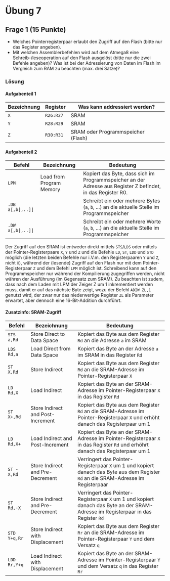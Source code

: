 # Übung 7

## Frage 1 (15 Punkte)

- Welches Pointerregisterpaar erlaubt den Zugriff auf den Flash (bitte nur das Register angeben).
- Mit welchen Assemblerbefehlen wird auf dem Atmega8 eine Schreib-/leseoperation auf den Flash ausgelöst (bitte nur die zwei Befehle angeben)? Was ist bei der Adressierung von Daten im Flash im Vergleich zum RAM zu beachten (max. drei Sätze)?

### Lösung

#### Aufgabenteil 1

| Bezeichnung | Register  | Was kann addressiert werden?
| ----------- | --------- | ----------------------------
| `X`         | `R26:R27` | SRAM
| `Y`         | `R28:R29` | SRAM
| `Z`         | `R30:R31` | SRAM oder Programmspeicher (Flash)

#### Aufgabenteil 2

| Befehl            | Bezeichnung              | Bedeutung
| ----------------- | ------------------------ |-----------------
| `LPM`             | Load from Program Memory | Kopiert das Byte, dass sich im Programmspeicher an der Adresse aus Register Z befindet, in das Register R0.
| `.DB a[,b[,..]]`  |                          | Schreibt ein oder mehrere Bytes (`a`, `b`, ...) an die aktuelle Stelle im Programmspeicher
| `.DW a[,b[,..]]`  |                          | Schreibt ein oder mehrere Worte (`a`, `b`, ...) an die aktuelle Stelle im Programmspeicher

Der Zugriff auf den SRAM ist entweder direkt mittels `STS`/`LDS` oder mittels der Pointer-Registerpaare `X`, `Y` und `Z` und die Befehle `LD`, `ST`, `LDD` und `STD` möglich (die letzten beiden Befehle nur i.V.m. den Registerpaaren `Y` und `Z`, nicht `X`), während der (lesende) Zugriff auf den Flash nur mit dem Pointer-Registerpaar `Z` und dem Befehl `LPM` möglich ist. Schreibend kann auf den Programmspeicher nur während der Kompilierung zugegriffen werden, nicht währen der Ausführung (im Gegensatz zum SRAM). Zu beachten ist zudem, dass nach dem Laden mit LPM der Zeiger Z um 1 inkrementiert werden muss, damit er auf das nächste Byte zeigt, wozu der Befehl `ADIW ZL,1` genutzt wird, der zwar nur das niederwertige Register `ZL` als Parameter erwartet, aber dennoch eine 16-Bit-Addition durchführt.

#### Zusatzinfo: SRAM-Zugriff

| Befehl       | Bezeichnung                       | Bedeutung
| ------------ | --------------------------------- |-----------------
| `STS a,Rd`   | Store Direct to Data Space        | Kopiert das Byte aus dem Register `Rd` an die Adresse `a` im SRAM
| `LDS Rd,a`   | Load Direct from Data Space       | Kopiert das Byte an der Adresse `a` im SRAM in das Register `Rd`
| `ST X,Rd`    | Store Indirect                    | Kopiert das Byte aus dem Register `Rd` an die SRAM-Adresse im Pointer-Registerpaar `X`
| `LD Rd,X`    | Load Indirect                     | Kopiert das Byte an der SRAM-Adresse im Pointer-Registerpaar `X` in das Register `Rd`
| `ST X+,Rd`   | Store Indirect and Post-Increment | Kopiert das Byte aus dem Register `Rd` an die SRAM-Adresse im Pointer-Registerpaar `X` und erhöht danach das Registerpaar um 1
| `LD Rd,X+`   | Load Indirect and Post-Increment  | Kopiert das Byte an der SRAM-Adresse im Pointer-Registerpaar `X` in das Register `Rd` und erhöhrt danach das Registerpaar um 1
| `ST -X,Rd`   | Store Indirect and Pre-Decrement  | Verringert das Pointer-Registerpaar `X` um 1 und kopiert danach das Byte aus dem Register `Rd` an die SRAM-Adresse im Registerpaar
| `ST Rd,-X`   | Store Indirect and Pre-Decrement  | Verringert das Pointer-Registerpaar `X` um 1 und kopiert danach das Byte an der SRAM-Adresse im Registerpaar in das Register `Rd`
| `STD Y+q,Rr` | Store Indirect with Displacement  | Kopiert das Byte aus dem Register `Rr` an die SRAM-Adresse im Pointer-Registerpaar `Y` und dem Versatz `q`
| `LDD Rr,Y+q` | Load Indirect with Displacement   | Kopiert das Byte an der SRAM-Adresse im Pointer-Registerpaar `Y` und dem Versatz `q` in das Register `Rr`
